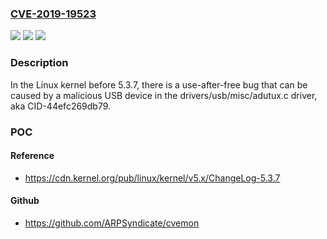 ### [CVE-2019-19523](https://cve.mitre.org/cgi-bin/cvename.cgi?name=CVE-2019-19523)
![](https://img.shields.io/static/v1?label=Product&message=n%2Fa&color=blue)
![](https://img.shields.io/static/v1?label=Version&message=n%2Fa&color=blue)
![](https://img.shields.io/static/v1?label=Vulnerability&message=n%2Fa&color=brighgreen)

### Description

In the Linux kernel before 5.3.7, there is a use-after-free bug that can be caused by a malicious USB device in the drivers/usb/misc/adutux.c driver, aka CID-44efc269db79.

### POC

#### Reference
- https://cdn.kernel.org/pub/linux/kernel/v5.x/ChangeLog-5.3.7

#### Github
- https://github.com/ARPSyndicate/cvemon

